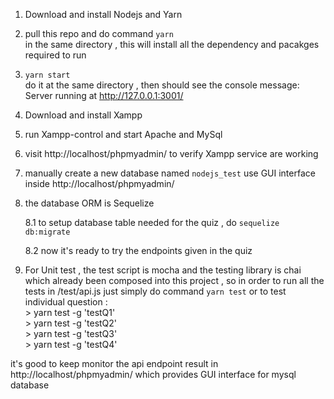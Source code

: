 1. Download and install Nodejs and Yarn

2. pull this repo and do command 
   `yarn`  \
   in the same directory , this will install all the dependency and pacakges required to run

3.  `yarn start` \
    do it at the same directory , then should see the console message:
    Server running at http://127.0.0.1:3001/

4. Download and install Xampp

5. run Xampp-control and start Apache and MySql

6. visit http://localhost/phpmyadmin/ to verify Xampp service are working

7. manually create a new database named `nodejs_test` use GUI interface inside http://localhost/phpmyadmin/

8. the database ORM is Sequelize

    8.1 to setup database table needed for the quiz , do `sequelize db:migrate`

    8.2 now it's ready to try the endpoints given in the quiz

9. For Unit test , the test script is mocha and the testing library is chai which already been composed into this project , so in order to run all the tests in /test/api.js just simply do command  `yarn test` or to test individual question : \
        >  yarn test -g 'testQ1'\
        >  yarn test -g 'testQ2'\
        >  yarn test -g 'testQ3'\
        >  yarn test -g 'testQ4'

it's good to keep monitor the api endpoint result in http://localhost/phpmyadmin/ which provides GUI interface for mysql database